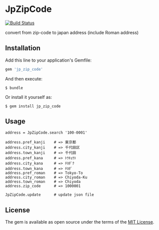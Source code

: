 # JpZipCode

[![Build Status](https://travis-ci.org/kimromi/jp_zip_code.svg?branch=master)](https://travis-ci.org/kimromi/jp_zip_code)

convert from zip-code to japan address (include Roman address)

## Installation

Add this line to your application's Gemfile:

```ruby
gem 'jp_zip_code'
```

And then execute:

    $ bundle

Or install it yourself as:

    $ gem install jp_zip_code

## Usage

```
address = JpZipCode.search '100-0001'

address.pref_kanji    # => 東京都
address.city_kanji    # => 千代田区
address.town_kanji    # => 千代田
address.pref_kana     # => ﾄｳｷｮｳﾄ
address.city_kana     # => ﾁﾖﾀﾞｸ
address.town_kana     # => ﾁﾖﾀﾞ
address.pref_roman    # => Tokyo-To
address.city_roman    # => Chiyoda-Ku
address.town_roman    # => Chiyoda
address.zip_code      # => 1000001

JpZipCode.update      # update json file
```

## License

The gem is available as open source under the terms of the [MIT License](http://opensource.org/licenses/MIT).

